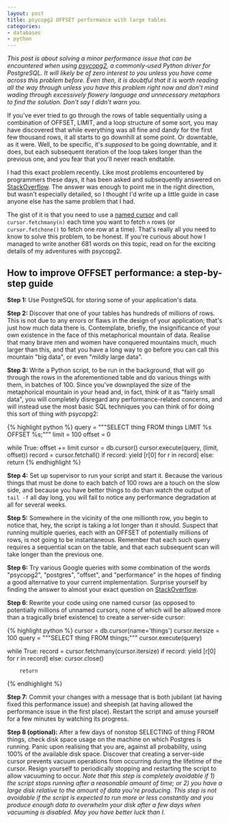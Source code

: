 ```yaml
---
layout: post
title: psycopg2 OFFSET performance with large tables
categories:
- databases
- python
---
```


_This post is about solving a minor performance issue that can be encountered
when using [psycopg2][psycopg], a commonly-used Python driver for PostgreSQL. It will
likely be of zero interest to you unless you have come across this problem
before. Even then, it is doubtful that it is worth reading all the way through
unless you have this problem *right now* and don't mind wading through
excessively flowery language and unnecessary metaphors to find the solution.
Don't say I didn't warn you._

If you've ever tried to go through the rows of table sequentially using a
combination of OFFSET, LIMIT, and a loop structure of some sort, you may have
discovered that while everything was all fine and dandy for the first few
thousand rows, it all starts to go downhill at some point. Or downtable, as it
were. Well, to be specific, it's _supposed_ to be going downtable, and it
does, but each subsequent iteration of the loop takes longer than the previous
one, and you fear that you'll never reach endtable.

I had this exact problem recently. Like most problems encountered by
programmers these days, it has been asked and subsequently answered on
[StackOverflow][stackoverflow]. The answer was enough to point
me in the right direction, but wasn't especially detailed, so I thought I'd
write up a little guide in case anyone else has the same problem that I had.

The gist of it is that you need to use a [named cursor][named-cursors] and call
`cursor.fetchmany(n)` each time you want to fetch `n` rows (or
`cursor.fetchone()` to fetch one row at a time). That's really all you need to
know to solve this problem, to be honest. If you're curious about how I managed
to write another 681 words on this topic, read on for the exciting details of
my adventures with psycopg2.

## How to improve OFFSET performance: a step-by-step guide

**Step 1:** Use PostgreSQL for storing some of your application's data.

**Step 2:** Discover that one of your tables has hundreds of millions of rows.
This is not due to any errors or flaws in the design of your application;
that's just how much data there is. Contemplate, briefly, the insignificance of
your own existence in the face of this metaphorical mountain of data. Realise
that many brave men and women have conquered mountains much, much larger than
this, and that you have a long way to go before you can call this mountain "big
data", or even "mildly large data".

**Step 3:** Write a Python script, to be run in the background, that will go
through the rows in the aforementioned table and do various things with them,
in batches of 100. Since you've downplayed the size of the metaphorical
mountain in your head and, in fact, think of it as "fairly small data", you
will completely disregard any performance-related concerns, and will instead
use the most basic SQL techniques you can think of for doing this sort of
thing with psycopg2:

{% highlight python %}
query = """SELECT thing FROM things LIMIT %s OFFSET %s;"""
limit = 100
offset = 0

while True:
    offset += limit
    cursor = db.cursor()
    cursor.execute(query, (limit, offset))
    record = cursor.fetchall()
    if record:
        yield [r[0] for r in record]
    else:
        return
{% endhighlight %}

**Step 4:** Set up supervisor to run your script and start it. Because the
various things that must be done to each batch of 100 rows are a touch on the
slow side, and because you have better things to do than watch the output of
`tail -f` all day long, you will fail to notice any performance degradation at
all for several weeks.

**Step 5:** Somewhere in the vicinity of the one millionth row, you begin to
notice that, hey, the script is taking a lot longer than it should. Suspect
that running multiple queries, each with an OFFSET of potentially millions of
rows, is not going to be instantaneous. Remember that each such query requires
a sequential scan on the table, and that each subsequent scan will take longer
than the previous one.

**Step 6:** Try various Google queries with some combination of the words
"psycopg2", "postgres", "offset", and "performance" in the hopes of finding a
good alternative to your current implementation. Surprise yourself by finding
the answer to almost your exact question on [StackOverflow][stackoverflow].

**Step 6**: Rewrite your code using one named cursor (as opposed to potentially
millions of unnamed cursors, none of which will be allowed more than a
tragically brief existence) to create a server-side cursor:

{% highlight python %}
cursor = db.cursor(name='things')
cursor.itersize = 100
query = """SELECT thing FROM things;"""
cursor.execute(query)

while True:
    record = cursor.fetchmany(cursor.itersize)
    if record:
        yield [r[0] for r in record]
    else:
        cursor.close()

        return
{% endhighlight %}

**Step 7:** Commit your changes with a message that is both jubilant (at having
fixed this performance issue) and sheepish (at having allowed the performance
issue in the first place). Restart the script and amuse yourself for a few
minutes by watching its progress.

**Step 8 (optional):** After a few days of nonstop SELECTING of thing FROM
things, check disk space usage on the machine on which Postgres is running.
Panic upon realising that you are, against all probability, using 100% of the
available disk space. Discover that creating a server-side cursor prevents
vacuum operations from occurring during the lifetime of the cursor. Resign
yourself to periodically stopping and restarting the script to allow vacuuming
to occur. _Note that this step is completely avoidable if 1) the script stops
running after a reasonable amount of time; or 2) you have a large disk relative
to the amount of data you're producing. This step is not avoidable if the
script is expected to run more or less constantly and you produce enough data
to overwhelm your disk after a few days when vacuuming is disabled. May
you have better luck than I._

[stackoverflow]: http://stackoverflow.com/a/7976113
[psycopg]: http://initd.org/psycopg/docs/usage.html
[named-cursors]: http://initd.org/psycopg/docs/usage.html#server-side-cursors
